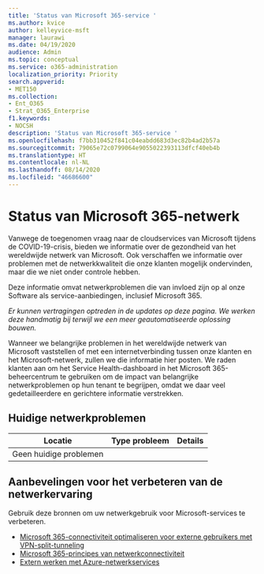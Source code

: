 ```yaml
---
title: 'Status van Microsoft 365-service '
ms.author: kvice
author: kelleyvice-msft
manager: laurawi
ms.date: 04/19/2020
audience: Admin
ms.topic: conceptual
ms.service: o365-administration
localization_priority: Priority
search.appverid:
- MET150
ms.collection:
- Ent_O365
- Strat_O365_Enterprise
f1.keywords:
- NOCSH
description: 'Status van Microsoft 365-service '
ms.openlocfilehash: f7bb310452f841c04eabdd683d3ec82b4ad2b57a
ms.sourcegitcommit: 79065e72c0799064e9055022393113dfcf40eb4b
ms.translationtype: HT
ms.contentlocale: nl-NL
ms.lasthandoff: 08/14/2020
ms.locfileid: "46686600"
---
```

# <a name="microsoft-365-network-health-status"></a>Status van Microsoft 365-netwerk

Vanwege de toegenomen vraag naar de cloudservices van Microsoft tijdens de COVID-19-crisis, bieden we informatie over de gezondheid van het wereldwijde netwerk van Microsoft. Ook verschaffen we informatie over problemen met de netwerkkwaliteit die onze klanten mogelijk ondervinden, maar die we niet onder controle hebben.

Deze informatie omvat netwerkproblemen die van invloed zijn op al onze Software als service-aanbiedingen, inclusief Microsoft 365.

_Er kunnen vertragingen optreden in de updates op deze pagina. We werken deze handmatig bij terwijl we een meer geautomatiseerde oplossing bouwen._

Wanneer we belangrijke problemen in het wereldwijde netwerk van Microsoft vaststellen of met een internetverbinding tussen onze klanten en het Microsoft-netwerk, zullen we die informatie hier posten. We raden klanten aan om het Service Health-dashboard in het Microsoft 365-beheercentrum te gebruiken om de impact van belangrijke netwerkproblemen op hun tenant te begrijpen, omdat we daar veel gedetailleerdere en gerichtere informatie verstrekken.

## <a name="current-network-issues"></a>Huidige netwerkproblemen

| Locatie | Type probleem | Details |
| --- | --- | --- |
| Geen huidige problemen | | |

## <a name="recommendations-to-improve-network-experience"></a>Aanbevelingen voor het verbeteren van de netwerkervaring

Gebruik deze bronnen om uw netwerkgebruik voor Microsoft-services te verbeteren.

- [Microsoft 365-connectiviteit optimaliseren voor externe gebruikers met VPN-split-tunneling](microsoft-365-vpn-split-tunnel.md)
- [Microsoft 365-principes van netwerkconnectiviteit](https://aka.ms/pnc)
- [Extern werken met Azure-netwerkservices](https://docs.microsoft.com/azure/networking/working-remotely-support)
